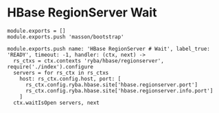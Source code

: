 
# HBase RegionServer Wait

    module.exports = []
    module.exports.push 'masson/bootstrap'

    module.exports.push name: 'HBase RegionServer # Wait', label_true: 'READY', timeout: -1, handler: (ctx, next) ->
      rs_ctxs = ctx.contexts 'ryba/hbase/regionserver', require('./index').configure
      servers = for rs_ctx in rs_ctxs
        host: rs_ctx.config.host, port: [
          rs_ctx.config.ryba.hbase.site['hbase.regionserver.port']
          rs_ctx.config.ryba.hbase.site['hbase.regionserver.info.port']
        ]
      ctx.waitIsOpen servers, next
